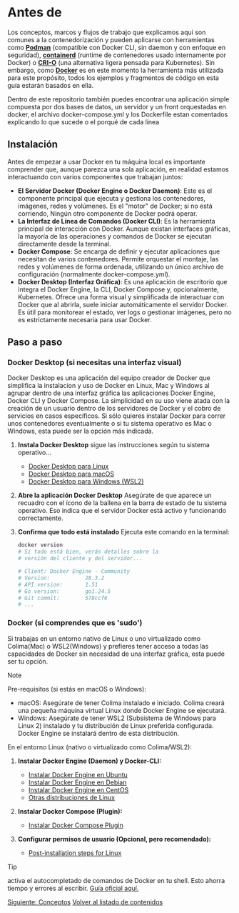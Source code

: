 # Antes de

Los conceptos, marcos y flujos de trabajo que explicamos aquí son comunes a la contenedorización y pueden aplicarse con herramientas como [**Podman**](https://podman.io/) (compatible con Docker CLI, sin daemon y con enfoque en seguridad), [**containerd**](https://containerd.io/) (runtime de contenedores usado internamente por Docker) o [**CRI-O**](https://cri-o.io/) (una alternativa ligera pensada para Kubernetes). Sin embargo, como [**Docker**](https://www.docker.com/) es en este momento la herramienta más utilizada para este propósito, todos los ejemplos y fragmentos de código en esta guía estarán basados en ella.

Dentro de este repositorio también puedes encontrar una aplicación simple compuesta por dos bases de datos, un servidor y un front orquestadas en docker, el archivo docker-compose.yml y los Dockerfile estan comentados explicando lo que sucede o el porqué de cada línea

## Instalación

Antes de empezar a usar Docker en tu máquina local es importante comprender que, aunque parezca una sola aplicación, en realidad estamos interactuando con varios componentes que trabajan juntos:

* **El Servidor Docker (Docker Engine o Docker Daemon)**: Este es el componente principal que ejecuta y gestiona los contenedores, imágenes, redes y volúmenes. Es el "motor" de Docker; si no está corriendo, Ningún otro componente de Docker podrá operar.
* **La Interfaz de Línea de Comandos (Docker CLI)**: Es la herramienta principal de interacción con Docker. Aunque existan interfaces gráficas, la mayoría de las operaciones y comandos de Docker se ejecutan directamente desde la terminal.
* **Docker Compose**: Se encarga de definir y ejecutar aplicaciones que necesitan de varios contenedores. Permite orquestar el montaje, las redes y volúmenes de forma ordenada, utilizando un único archivo de configuración (normalmente docker-compose.yml).
* **Docker Desktop (Interfaz Gráfica)**: Es una aplicación de escritorio que integra el Docker Engine, la CLI, Docker Compose y, opcionalmente, Kubernetes. Ofrece una forma visual y simplificada de interactuar con Docker que al abrirla, suele iniciar automáticamente el servidor Docker. Es útil para monitorear el estado, ver logs o gestionar imágenes, pero no es estrictamente necesaria para usar Docker.

## Paso a paso

### Docker Desktop (si necesitas una interfaz visual)

Docker Desktop es una aplicación del equipo creador de Docker que simplifica la instalacion y uso de Docker en Linux, Mac y Windows al agrupar dentro de una interfaz gráfica las aplicaciones Docker Engine, Docker CLI y Docker Compose. La simplicidad en su uso viene atada con la creación de un usuario dentro de los servidores de Docker y el cobro de servicios en casos específicos. Si sólo quieres instalar Docker para correr unos contenedores eventualmente o si tu sistema operativo es Mac o Windows, esta puede ser la opción más indicada.

1. **Instala Docker Desktop** sigue las instrucciones según tu sistema operativo...

    * [Docker Desktop para Linux](https://docs.docker.com/engine/install/)
    * [Docker Desktop para macOS](https://docs.docker.com/desktop/install/mac-install/)
    * [Docker Desktop para Windows (WSL2)](https://docs.docker.com/desktop/install/windows-install/)

2. **Abre la aplicación Docker Desktop**  Asegúrate de que aparece un recuadro con el ícono de la ballena en la barra de estado de tu sistema operativo. Eso indica que el servidor Docker está activo y funcionando correctamente.

3. **Confirma que todo está instalado** Ejecuta este comando en la terminal:

    ```bash
    docker version
    # Si todo está bien, verás detalles sobre la 
    # versión del cliente y del servidor...

    # Client: Docker Engine - Community
    # Version:           28.3.2
    # API version:       1.51
    # Go version:        go1.24.5
    # Git commit:        578ccf6
    # ...
    ```

### Docker (si comprendes que es 'sudo')

Si trabajas en un entorno nativo de Linux o uno virtualizado como Colima(Mac) o WSL2(Windows) y prefieres tener acceso a todas las capacidades de Docker sin necesidad de una interfaz gráfica, esta puede ser tu opción.

> [!NOTE]
> Pre-requisitos (si estás en macOS o Windows):
>
> * macOS: Asegúrate de tener Colima instalado e iniciado. Colima creará una pequeña máquina virtual Linux donde Docker Engine se ejecutará.
> * Windows: Asegúrate de tener WSL2 (Subsistema de Windows para Linux 2) instalado y tu distribución de Linux preferida configurada. Docker Engine se instalará dentro de esta distribución.

En el entorno Linux (nativo o virtualizado como Colima/WSL2):

1. **Instalar Docker Engine (Daemon) y Docker-CLI:**
      * [Instalar Docker Engine en Ubuntu](https://docs.docker.com/engine/install/ubuntu/)
      * [Instalar Docker Engine en Debian](https://docs.docker.com/engine/install/debian/)
      * [Instalar Docker Engine en CentOS](https://docs.docker.com/engine/install/centos/)
      * [Otras distribuciones de Linux](https://docs.docker.com/engine/install/)

2. **Instalar Docker Compose (Plugin):**

      * [Instalar Docker Compose Plugin](https://docs.docker.com/compose/install/linux/)

3. **Configurar permisos de usuario (Opcional, pero recomendado):**

      * [Post-installation steps for Linux](https://docs.docker.com/engine/install/linux-postinstall/)

> [!TIP]
> activa el autocompletado de comandos de Docker en tu shell. Esto ahorra tiempo y errores al escribir. [Guía oficial aquí.](https://docs.docker.com/engine/cli/completion/)

[Siguiente: Conceptos](./conceptos.md)
[Volver al listado de contenidos](../README.md#contenidos)
